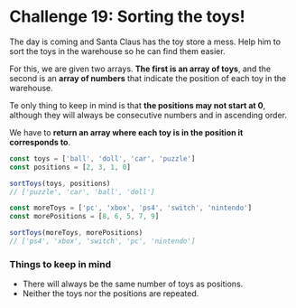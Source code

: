 # Challenge 19: Sorting the toys!

The day is coming and Santa Claus has the toy store a mess. Help him to sort the toys in the warehouse so he can find them easier.

For this, we are given two arrays. **The first is an array of toys**, and the second is an **array of numbers** that indicate the position of each toy in the warehouse.

Te only thing to keep in mind is that **the positions may not start at 0**, although they will always be consecutive numbers and in ascending order.

We have to **return an array where each toy is in the position it corresponds to**.

```javascript
const toys = ['ball', 'doll', 'car', 'puzzle']
const positions = [2, 3, 1, 0]

sortToys(toys, positions)
// ['puzzle', 'car', 'ball', 'doll']

const moreToys = ['pc', 'xbox', 'ps4', 'switch', 'nintendo']
const morePositions = [8, 6, 5, 7, 9]

sortToys(moreToys, morePositions)
// ['ps4', 'xbox', 'switch', 'pc', 'nintendo']
```

### Things to keep in mind

- There will always be the same number of toys as positions.
- Neither the toys nor the positions are repeated.
